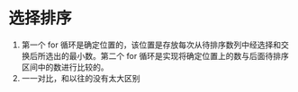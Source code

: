# 选择排序
1. 第一个 for 循环是确定位置的，该位置是存放每次从待排序数列中经选择和交换后所选出的最小数。第二个 for 循环是实现将确定位置上的数与后面待排序区间中的数进行比较的。
2. 一一对比，和以往的没有太大区别
